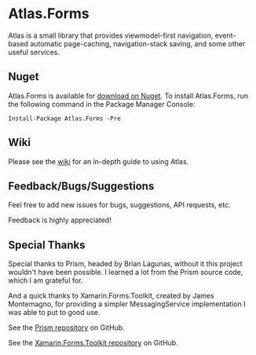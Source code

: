 # Atlas.Forms
Atlas is a small library that provides viewmodel-first navigation, event-based automatic page-caching, navigation-stack saving, and some other useful services.

## Nuget
Atlas.Forms is available for [download on Nuget](https://www.nuget.org/packages/Atlas.Forms/).
To install Atlas.Forms, run the following command in the Package Manager Console:

    Install-Package Atlas.Forms -Pre

## Wiki
Please see the [wiki](https://github.com/brankeye/Atlas.Forms/wiki) for an in-depth guide to using Atlas.

## Feedback/Bugs/Suggestions
Feel free to add new issues for bugs, suggestions, API requests, etc. 

Feedback is highly appreciated!

## Special Thanks
Special thanks to Prism, headed by Brian Lagunas, without it this project wouldn't have been possible. I learned a lot from the Prism source code, which I am grateful for.

And a quick thanks to Xamarin.Forms.Toolkit, created by James Montemagno, for providing a simpler MessagingService implementation I was able to put to good use.

See the [Prism repository](https://github.com/PrismLibrary/Prism) on GitHub.

See the [Xamarin.Forms.Toolkit repository](https://github.com/jamesmontemagno/xamarin.forms-toolkit) on GitHub.
